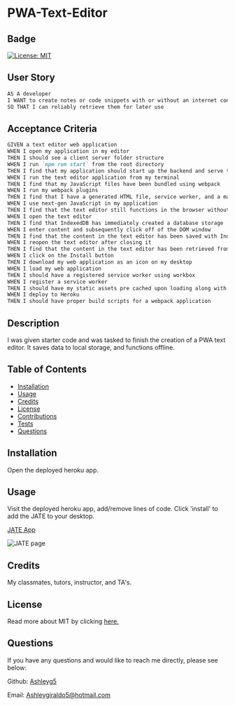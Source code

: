 # PWA-Text-Editor

## Badge
  [![License: MIT](https://img.shields.io/badge/license-MIT-blue)](https://opensource.org/license/MIT/)


## User Story

```md
AS A developer
I WANT to create notes or code snippets with or without an internet connection
SO THAT I can reliably retrieve them for later use
```

## Acceptance Criteria

```md
GIVEN a text editor web application
WHEN I open my application in my editor
THEN I should see a client server folder structure
WHEN I run `npm run start` from the root directory
THEN I find that my application should start up the backend and serve the client
WHEN I run the text editor application from my terminal
THEN I find that my JavaScript files have been bundled using webpack
WHEN I run my webpack plugins
THEN I find that I have a generated HTML file, service worker, and a manifest file
WHEN I use next-gen JavaScript in my application
THEN I find that the text editor still functions in the browser without errors
WHEN I open the text editor
THEN I find that IndexedDB has immediately created a database storage
WHEN I enter content and subsequently click off of the DOM window
THEN I find that the content in the text editor has been saved with IndexedDB
WHEN I reopen the text editor after closing it
THEN I find that the content in the text editor has been retrieved from our IndexedDB
WHEN I click on the Install button
THEN I download my web application as an icon on my desktop
WHEN I load my web application
THEN I should have a registered service worker using workbox
WHEN I register a service worker
THEN I should have my static assets pre cached upon loading along with subsequent pages and static assets
WHEN I deploy to Heroku
THEN I should have proper build scripts for a webpack application
```


## Description
  
I was given starter code and was tasked to finish the creation of a PWA text editor. It saves data to local storage, and functions offline. 
  

## Table of Contents 
  
  - [Installation](#installation)
  - [Usage](#usage)
  - [Credits](#credits)
  - [License](#license)
  - [Contributions](#contributions)
  - [Tests](#tests)
  - [Questions](#questions)
  
  
## Installation
  
  Open the deployed heroku app. 
  

## Usage
  
  Visit the deployed heroku app, add/remove lines of code. Click 'install' to add the JATE to your desktop. 
  
  [JATE App](https://just-another-text-editor.herokuapp.com/)
  
  ![JATE page](https://i.gyazo.com/8fa3cc8c3bf40fea804783fe1e8cf55c.png)
  

## Credits

  My classmates, tutors, instructor, and TA's.
  

## License

   Read more about MIT by clicking  [here.](https://opensource.org/license/MIT/)
  
  
## Questions

  If you have any questions and would like to reach me directly, please see below:

  Github: [Ashleyg5](https://github.com/Ashleyg5)

  Email: Ashleygiraldo5@hotmail.com


